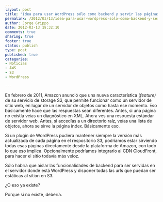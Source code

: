 ```yaml
--- 
layout: post
title: "Idea para usar WordPress sólo como backend y servir las páginas desde Amazon S3"
permalink: /2012/03/13/idea-para-usar-wordpress-solo-como-backend-y-servir-las-paginas-desde-amazon-s3/
author: Jorge Grippo
date: 2012-03-13 18:32:10
comments: true
sharing: true
footer: true
status: publish
type: post
published: true
categories: 
- Noticias
- AWS
- S3
- WordPress

---
```

<!-- 267 -->
En febrero de 2011, Amazon anunció que una nueva característica (<em>feature)</em> de su servicio de storage S3, que permite funcionar como un servidor de sitio web, en lugar de un servidor de objetos como hasta ese momento. Eso básicamente hace que las respuestas sean diferentes. Antes, si una página no existía veías un diagnóstico en XML. Ahora ves una respuesta estándar de servidor web. Antes, si accedías a un directorio raíz, veías una lista de objetos, ahora se sirve la página index.<!--more--> Básicamente eso.

Si un plugin de WordPress pudiera mantener siempre la versión más actualizada de cada página en el respositorio S3, podríamos estar sirviendo todas esas páginas directamente desde la plataforma de Amazon, con todo lo que eso implica. Opcionalmente podríamos integrarlo al CDN CloudFront, para hacer el sitio todavía más veloz.

Sólo habría que aislar las funcionalidades de backend para ser servidas en el servidor donde está WordPress y disponer todas las urls que puedan ser estáticas al sition en S3.

¿O eso ya existe?

Porque si no existe, debería.

&nbsp;

